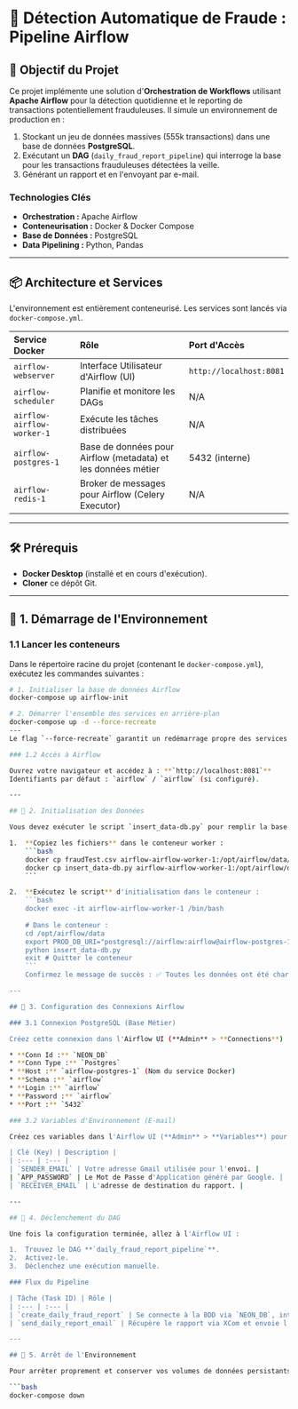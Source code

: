# 🚀 Détection Automatique de Fraude : Pipeline Airflow

## 🎯 Objectif du Projet

Ce projet implémente une solution d'**Orchestration de Workflows** utilisant **Apache Airflow** pour la détection quotidienne et le reporting de transactions potentiellement frauduleuses. Il simule un environnement de production en :

1.  Stockant un jeu de données massives (555k transactions) dans une base de données **PostgreSQL**.
2.  Exécutant un **DAG** (`daily_fraud_report_pipeline`) qui interroge la base pour les transactions frauduleuses détectées la veille.
3.  Générant un rapport et en l'envoyant par e-mail.

### Technologies Clés

* **Orchestration :** Apache Airflow
* **Conteneurisation :** Docker & Docker Compose
* **Base de Données :** PostgreSQL
* **Data Pipelining :** Python, Pandas

---

## 📦 Architecture et Services

L'environnement est entièrement conteneurisé. Les services sont lancés via `docker-compose.yml`.

| Service Docker | Rôle | Port d'Accès |
| :--- | :--- | :--- |
| `airflow-webserver` | Interface Utilisateur d'Airflow (UI) | `http://localhost:8081` |
| `airflow-scheduler` | Planifie et monitore les DAGs | N/A |
| `airflow-airflow-worker-1` | Exécute les tâches distribuées | N/A |
| `airflow-postgres-1` | Base de données pour Airflow (metadata) et les données métier | 5432 (interne) |
| `airflow-redis-1` | Broker de messages pour Airflow (Celery Executor) | N/A |

---

## 🛠 Prérequis

* **Docker Desktop** (installé et en cours d'exécution).
* **Cloner** ce dépôt Git.

---

## 📌 1. Démarrage de l'Environnement

### 1.1 Lancer les conteneurs

Dans le répertoire racine du projet (contenant le `docker-compose.yml`), exécutez les commandes suivantes :

```bash
# 1. Initialiser la base de données Airflow
docker-compose up airflow-init

# 2. Démarrer l'ensemble des services en arrière-plan
docker-compose up -d --force-recreate
---
Le flag `--force-recreate` garantit un redémarrage propre des services Airflow.

### 1.2 Accès à Airflow

Ouvrez votre navigateur et accédez à : **`http://localhost:8081`**
Identifiants par défaut : `airflow` / `airflow` (si configuré).

---

## 📌 2. Initialisation des Données

Vous devez exécuter le script `insert_data-db.py` pour remplir la base de données métier. Ce script utilise le chargement par lots et date les données à la veille pour permettre un test immédiat du DAG.

1.  **Copiez les fichiers** dans le conteneur worker :
    ```bash
    docker cp fraudTest.csv airflow-airflow-worker-1:/opt/airflow/data/
    docker cp insert_data-db.py airflow-airflow-worker-1:/opt/airflow/data/
    ```

2.  **Exécutez le script** d'initialisation dans le conteneur :
    ```bash
    docker exec -it airflow-airflow-worker-1 /bin/bash
    
    # Dans le conteneur :
    cd /opt/airflow/data
    export PROD_DB_URI="postgresql://airflow:airflow@airflow-postgres-1:5432/airflow" 
    python insert_data-db.py
    exit # Quitter le conteneur
    ```
    Confirmez le message de succès : ✅ Toutes les données ont été chargées (555719 lignes) et les tables initialisées avec succès.

---

## 📌 3. Configuration des Connexions Airflow

### 3.1 Connexion PostgreSQL (Base Métier)

Créez cette connexion dans l'Airflow UI (**Admin** > **Connections**) :

* **Conn Id :** `NEON_DB`
* **Conn Type :** `Postgres`
* **Host :** `airflow-postgres-1` (Nom du service Docker)
* **Schema :** `airflow`
* **Login :** `airflow`
* **Password :** `airflow`
* **Port :** `5432`

### 3.2 Variables d'Environnement (E-mail)

Créez ces variables dans l'Airflow UI (**Admin** > **Variables**) pour la tâche d'envoi d'e-mail :

| Clé (Key) | Description |
| :--- | :--- |
| `SENDER_EMAIL` | Votre adresse Gmail utilisée pour l'envoi. |
| `APP_PASSWORD` | Le Mot de Passe d'Application généré par Google. |
| `RECEIVER_EMAIL` | L'adresse de destination du rapport. |

---

## 📌 4. Déclenchement du DAG

Une fois la configuration terminée, allez à l'Airflow UI :

1.  Trouvez le DAG **`daily_fraud_report_pipeline`**.
2.  Activez-le.
3.  Déclenchez une exécution manuelle.

### Flux du Pipeline

| Tâche (Task ID) | Rôle |
| :--- | :--- |
| `create_daily_fraud_report` | Se connecte à la BDD via `NEON_DB`, interroge la table `fraud_predictions` pour la veille, génère le rapport et le pousse vers XCom. |
| `send_daily_report_email` | Récupère le rapport via XCom et envoie l'e-mail à l'adresse spécifiée dans les Variables Airflow. |

---

## 📌 5. Arrêt de l'Environnement

Pour arrêter proprement et conserver vos volumes de données persistants :

```bash
docker-compose down